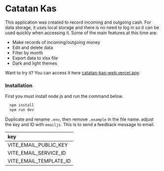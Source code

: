 # Catatan Kas

This application was created to record incoming and outgoing cash. For data storage, it uses local storage and there is no need to log in so it can be used quickly when accessing it. Some of the main features at this time are:

- Make records of incoming/outgoing money
- Edit and delete data
- Filter by month
- Export data to xlsx file
- Dark and light themes

Want to try it? You can access it here [catatan-kas-web.vercel.app](https://catatan-kas-web.vercel.app/)


### Installation
First you must install node js and run the command below.

``` bash
  npm install
  npm run dev
```

Duplicate and rename `.env`, then remove `.example` in the file name. adjust the key and ID with `emailjs`. This is to send a feedback message to email.

| key           |
| :--------     |
| VITE_EMAIL_PUBLIC_KEY|
| VITE_EMAIL_SERVICE_ID|
| VITE_EMAIL_TEMPLATE_ID|
